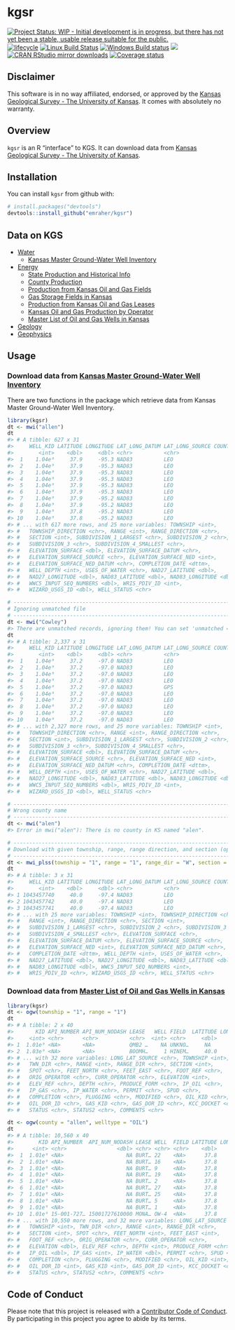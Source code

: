 
<!-- README.md is generated from README.Rmd. Please edit that file -->

# kgsr

[![Project Status: WIP - Initial development is in progress, but there
has not yet been a stable, usable release suitable for the
public.](http://www.repostatus.org/badges/latest/wip.svg)](http://www.repostatus.org/#wip)
[![lifecycle](https://img.shields.io/badge/lifecycle-experimental-orange.svg)](https://www.tidyverse.org/lifecycle/#experimental)
[![Linux Build
Status](https://travis-ci.org/emraher/kgsr.svg?branch=master)](https://travis-ci.org/emraher/kgsr)
[![Windows Build
status](https://ci.appveyor.com/api/projects/status/4ejevtp69fcrr31o?svg=true)](https://ci.appveyor.com/project/emraher/kgsr)
[![](http://www.r-pkg.org/badges/version/kgsr)](http://www.r-pkg.org/pkg/kgsr)
[![CRAN RStudio mirror
downloads](http://cranlogs.r-pkg.org/badges/kgsr)](http://www.r-pkg.org/pkg/kgsr)
[![Coverage
status](https://codecov.io/gh/emraher/kgsr/branch/master/graph/badge.svg)](https://codecov.io/github/emraher/kgsr?branch=master)

## Disclaimer

This software is in no way affiliated, endorsed, or approved by the
[Kansas Geological Survey - The University of
Kansas](http://www.kgs.ku.edu/). It comes with absolutely no warranty.

## Overview

`kgsr` is an R “interface” to KGS. It can download data from [Kansas
Geological Survey - The University of Kansas](http://www.kgs.ku.edu/).

## Installation

You can install `kgsr` from github with:

``` r
# install.packages("devtools")
devtools::install_github("emraher/kgsr")
```

## Data on KGS

  - [Water](http://www.kgs.ku.edu/Hydro/hydroIndex.html)
      - [Kansas Master Ground-Water Well
        Inventory](http://hercules.kgs.ku.edu/geohydro/master_well/index.cfm)
  - [Energy](http://www.kgs.ku.edu/PRS/petroIndex.html)
      - [State Production and Historical
        Info](http://www.kgs.ku.edu/PRS/petro/state.html)
      - [County
        Production](http://www.kgs.ku.edu/PRS/petro/interactive.html)
      - [Production from Kansas Oil and Gas
        Fields](http://www.kgs.ku.edu/Magellan/Field/index.html)
      - [Gas Storage Fields in
        Kansas](http://chasm.kgs.ku.edu/ords/oil.ogf4.GasStorage)
      - [Production from Kansas Oil and Gas
        Leases](http://www.kgs.ku.edu/Magellan/Field/lease.html)
      - [Kansas Oil and Gas Production by
        Operator](http://www.kgs.ku.edu/Magellan/Field/operators.html)
      - [Master List of Oil and Gas Wells in
        Kansas](http://www.kgs.ku.edu/Magellan/Qualified/index.html)
  - [Geology](http://www.kgs.ku.edu/General/geologyIndex.html)
  - [Geophysics](http://www.kgs.ku.edu/Geophysics/esIndex.html)

## Usage

### Download data from [Kansas Master Ground-Water Well Inventory](http://hercules.kgs.ku.edu/geohydro/master_well/index.cfm)

There are two functions in the package which retrieve data from Kansas
Master Ground-Water Well Inventory.

``` r
library(kgsr)
dt <- mwi("allen")
dt
#> # A tibble: 627 x 31
#>     WELL_KID LATITUDE LONGITUDE LAT_LONG_DATUM LAT_LONG_SOURCE COUNTY_CODE
#>        <int>    <dbl>     <dbl> <chr>          <chr>                 <int>
#>  1    1.04e⁹     37.9     -95.3 NAD83          LEO                       1
#>  2    1.04e⁹     37.9     -95.3 NAD83          LEO                       1
#>  3    1.04e⁹     37.9     -95.3 NAD83          LEO                       1
#>  4    1.04e⁹     37.9     -95.3 NAD83          LEO                       1
#>  5    1.04e⁹     37.9     -95.3 NAD83          LEO                       1
#>  6    1.04e⁹     37.9     -95.3 NAD83          LEO                       1
#>  7    1.04e⁹     37.9     -95.2 NAD83          LEO                       1
#>  8    1.04e⁹     37.9     -95.2 NAD83          LEO                       1
#>  9    1.04e⁹     37.8     -95.2 NAD83          LEO                       1
#> 10    1.04e⁹     37.8     -95.2 NAD83          LEO                       1
#> # ... with 617 more rows, and 25 more variables: TOWNSHIP <int>,
#> #   TOWNSHIP_DIRECTION <chr>, RANGE <int>, RANGE_DIRECTION <chr>,
#> #   SECTION <int>, SUBDIVISION_1_LARGEST <chr>, SUBDIVISION_2 <chr>,
#> #   SUBDIVISION_3 <chr>, SUBDIVISION_4_SMALLEST <chr>,
#> #   ELEVATION_SURFACE <dbl>, ELEVATION_SURFACE_DATUM <chr>,
#> #   ELEVATION_SURFACE_SOURCE <chr>, ELEVATION_SURFACE_NED <int>,
#> #   ELEVATION_SURFACE_NED_DATUM <chr>, COMPLETION_DATE <dttm>,
#> #   WELL_DEPTH <int>, USES_OF_WATER <chr>, NAD27_LATITUDE <dbl>,
#> #   NAD27_LONGITUDE <dbl>, NAD83_LATITUDE <dbl>, NAD83_LONGITUDE <dbl>,
#> #   WWC5_INPUT_SEQ_NUMBERS <dbl>, WRIS_PDIV_ID <int>,
#> #   WIZARD_USGS_ID <dbl>, WELL_STATUS <chr>

# -----------------------------------------------------------------------------
# Ignoring unmatched file
# -----------------------------------------------------------------------------
dt <- mwi("Cowley")
#> There are unmatched records, ignoring them! You can set 'unmatched = TRUE' if you also want that data.
dt
#> # A tibble: 2,337 x 31
#>     WELL_KID LATITUDE LONGITUDE LAT_LONG_DATUM LAT_LONG_SOURCE COUNTY_CODE
#>        <int>    <dbl>     <dbl> <chr>          <chr>                 <int>
#>  1    1.04e⁹     37.2     -97.0 NAD83          LEO                      35
#>  2    1.04e⁹     37.2     -97.0 NAD83          LEO                      35
#>  3    1.04e⁹     37.2     -97.0 NAD83          LEO                      35
#>  4    1.04e⁹     37.2     -97.0 NAD83          LEO                      35
#>  5    1.04e⁹     37.2     -97.0 NAD83          GPS                      35
#>  6    1.04e⁹     37.2     -97.0 NAD83          LEO                      35
#>  7    1.04e⁹     37.2     -97.0 NAD83          LEO                      35
#>  8    1.04e⁹     37.2     -97.0 NAD83          LEO                      35
#>  9    1.04e⁹     37.2     -97.0 NAD83          LEO                      35
#> 10    1.04e⁹     37.2     -97.0 NAD83          LEO                      35
#> # ... with 2,327 more rows, and 25 more variables: TOWNSHIP <int>,
#> #   TOWNSHIP_DIRECTION <chr>, RANGE <int>, RANGE_DIRECTION <chr>,
#> #   SECTION <int>, SUBDIVISION_1_LARGEST <chr>, SUBDIVISION_2 <chr>,
#> #   SUBDIVISION_3 <chr>, SUBDIVISION_4_SMALLEST <chr>,
#> #   ELEVATION_SURFACE <dbl>, ELEVATION_SURFACE_DATUM <chr>,
#> #   ELEVATION_SURFACE_SOURCE <chr>, ELEVATION_SURFACE_NED <int>,
#> #   ELEVATION_SURFACE_NED_DATUM <chr>, COMPLETION_DATE <dttm>,
#> #   WELL_DEPTH <int>, USES_OF_WATER <chr>, NAD27_LATITUDE <dbl>,
#> #   NAD27_LONGITUDE <dbl>, NAD83_LATITUDE <dbl>, NAD83_LONGITUDE <dbl>,
#> #   WWC5_INPUT_SEQ_NUMBERS <dbl>, WRIS_PDIV_ID <int>,
#> #   WIZARD_USGS_ID <dbl>, WELL_STATUS <chr>

# -----------------------------------------------------------------------------
# Wrong county name
# -----------------------------------------------------------------------------
dt <- mwi("alen")
#> Error in mwi("alen"): There is no county in KS named "alen".

# -----------------------------------------------------------------------------
# Download with given township, range, range direction, and section (optional).
# -----------------------------------------------------------------------------
dt <- mwi_plss(township = "1", range = "1", range_dir = "W", section = "1", unmatched = TRUE)
dt
#> # A tibble: 3 x 31
#>     WELL_KID LATITUDE LONGITUDE LAT_LONG_DATUM LAT_LONG_SOURCE COUNTY_CODE
#>        <int>    <dbl>     <dbl> <chr>          <chr>                 <int>
#> 1 1043457740     40.0     -97.4 NAD83          LEO                     157
#> 2 1043457742     40.0     -97.4 NAD83          LEO                     157
#> 3 1043457741     40.0     -97.4 NAD83          LEO                     157
#> # ... with 25 more variables: TOWNSHIP <int>, TOWNSHIP_DIRECTION <chr>,
#> #   RANGE <int>, RANGE_DIRECTION <chr>, SECTION <int>,
#> #   SUBDIVISION_1_LARGEST <chr>, SUBDIVISION_2 <chr>, SUBDIVISION_3 <chr>,
#> #   SUBDIVISION_4_SMALLEST <chr>, ELEVATION_SURFACE <chr>,
#> #   ELEVATION_SURFACE_DATUM <chr>, ELEVATION_SURFACE_SOURCE <chr>,
#> #   ELEVATION_SURFACE_NED <int>, ELEVATION_SURFACE_NED_DATUM <chr>,
#> #   COMPLETION_DATE <dttm>, WELL_DEPTH <int>, USES_OF_WATER <chr>,
#> #   NAD27_LATITUDE <dbl>, NAD27_LONGITUDE <dbl>, NAD83_LATITUDE <dbl>,
#> #   NAD83_LONGITUDE <dbl>, WWC5_INPUT_SEQ_NUMBERS <int>,
#> #   WRIS_PDIV_ID <chr>, WIZARD_USGS_ID <chr>, WELL_STATUS <chr>
```

### Download data from [Master List of Oil and Gas Wells in Kansas](http://www.kgs.ku.edu/Magellan/Qualified/index.html)

``` r
library(kgsr)
dt <- ogw(township = "1", range = "1")
dt
#> # A tibble: 2 x 40
#>       KID API_NUMBER API_NUM_NODASH LEASE   WELL FIELD  LATITUDE LONGITUDE
#>     <int> <chr>      <chr>          <chr>  <int> <chr>     <dbl>     <dbl>
#> 1  1.01e⁹ <NA>       <NA>           QMB2 …    NA UNKNO…     NA        NA  
#> 2  1.03e⁹ <NA>       <NA>           BOOMH…     1 HINEM…     40.0     -97.4
#> # ... with 32 more variables: LONG_LAT_SOURCE <chr>, TOWNSHIP <int>,
#> #   TWN_DIR <chr>, RANGE <int>, RANGE_DIR <chr>, SECTION <int>,
#> #   SPOT <chr>, FEET_NORTH <chr>, FEET_EAST <chr>, FOOT_REF <chr>,
#> #   ORIG_OPERATOR <chr>, CURR_OPERATOR <chr>, ELEVATION <int>,
#> #   ELEV_REF <chr>, DEPTH <chr>, PRODUCE_FORM <chr>, IP_OIL <chr>,
#> #   IP_GAS <chr>, IP_WATER <chr>, PERMIT <chr>, SPUD <chr>,
#> #   COMPLETION <chr>, PLUGGING <chr>, MODIFIED <chr>, OIL_KID <chr>,
#> #   OIL_DOR_ID <chr>, GAS_KID <chr>, GAS_DOR_ID <chr>, KCC_DOCKET <chr>,
#> #   STATUS <chr>, STATUS2 <chr>, COMMENTS <chr>

dt <- ogw(county = "allen", welltype = "OIL")
dt
#> # A tibble: 10,560 x 40
#>        KID API_NUMBER  API_NUM_NODASH LEASE WELL  FIELD LATITUDE LONGITUDE
#>      <int> <chr>                <dbl> <chr> <chr> <chr>    <dbl>     <dbl>
#>  1  1.01e⁹ <NA>                    NA BURT… 22    <NA>      37.8     -95.5
#>  2  1.01e⁹ <NA>                    NA BURT… 16    <NA>      37.8     -95.5
#>  3  1.01e⁹ <NA>                    NA BURT… 9     <NA>      37.8     -95.5
#>  4  1.01e⁹ <NA>                    NA BURT… 19    <NA>      37.8     -95.5
#>  5  1.01e⁹ <NA>                    NA BURT… 2     <NA>      37.8     -95.5
#>  6  1.01e⁹ <NA>                    NA BURT… 27    <NA>      37.8     -95.5
#>  7  1.01e⁹ <NA>                    NA BURT… 25    <NA>      37.8     -95.5
#>  8  1.01e⁹ <NA>                    NA BURT… 5     <NA>      37.8     -95.5
#>  9  1.01e⁹ <NA>                    NA BURT… 1     <NA>      37.8     -95.5
#> 10  1.01e⁹ 15-001-727… 15001727610000 MONA… OW-4  <NA>      37.8     -95.4
#> # ... with 10,550 more rows, and 32 more variables: LONG_LAT_SOURCE <chr>,
#> #   TOWNSHIP <int>, TWN_DIR <chr>, RANGE <int>, RANGE_DIR <chr>,
#> #   SECTION <int>, SPOT <chr>, FEET_NORTH <int>, FEET_EAST <int>,
#> #   FOOT_REF <chr>, ORIG_OPERATOR <chr>, CURR_OPERATOR <chr>,
#> #   ELEVATION <dbl>, ELEV_REF <chr>, DEPTH <int>, PRODUCE_FORM <chr>,
#> #   IP_OIL <dbl>, IP_GAS <int>, IP_WATER <dbl>, PERMIT <chr>, SPUD <chr>,
#> #   COMPLETION <chr>, PLUGGING <chr>, MODIFIED <chr>, OIL_KID <int>,
#> #   OIL_DOR_ID <int>, GAS_KID <int>, GAS_DOR_ID <int>, KCC_DOCKET <chr>,
#> #   STATUS <chr>, STATUS2 <chr>, COMMENTS <chr>
```

## Code of Conduct

Please note that this project is released with a [Contributor Code of
Conduct](CODE_OF_CONDUCT.md). By participating in this project you agree
to abide by its terms.
